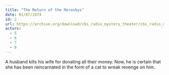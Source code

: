 ```yaml
---
title: "The Return of the Moresbys"
date: 01/07/1974
id: 2
url: https://archive.org/download/cbs_radio_mystery_theater/cbs_radio_mystery_theater-0001-0050.zip/cbs_radio_mystery_theater-0001-0050%2Fcbsrmt_0002_the_return_of_the_moresbys.mp3
actors:
  - 5
  - 6
  - 7
  - 8
---
```

A husband kills his wife for donating all their money. Now, he is certain that she has been reincarnated in the form of a cat to wreak revenge on him.